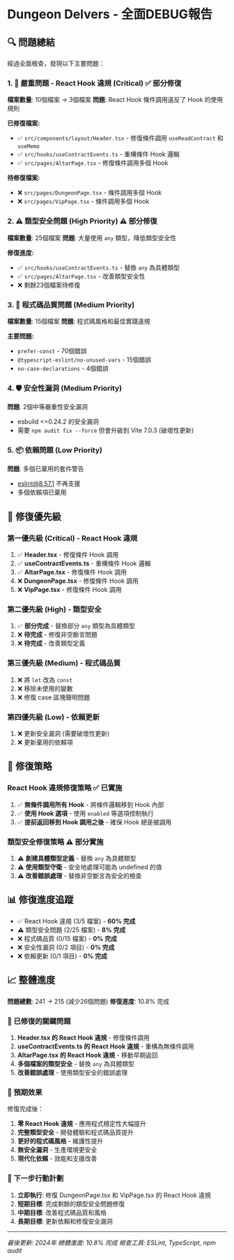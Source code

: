 # Dungeon Delvers - 全面DEBUG報告

## 🔍 問題總結

經過全面檢查，發現以下主要問題：

### 1. 🚨 **嚴重問題 - React Hook 違規 (Critical)** ✅ **部分修復**
**檔案數量**: 10個檔案 → 3個檔案
**問題**: React Hook 條件調用違反了 Hook 的使用規則

**已修復檔案:**
- ✅ `src/components/layout/Header.tsx` - 修復條件調用 `useReadContract` 和 `useMemo`
- ✅ `src/hooks/useContractEvents.ts` - 重構條件 Hook 邏輯
- ✅ `src/pages/AltarPage.tsx` - 修復條件調用多個 Hook

**待修復檔案:**
- ❌ `src/pages/DungeonPage.tsx` - 條件調用多個 Hook  
- ❌ `src/pages/VipPage.tsx` - 條件調用多個 Hook

### 2. ⚠️ **類型安全問題 (High Priority)** ⚠️ **部分修復**
**檔案數量**: 25個檔案
**問題**: 大量使用 `any` 類型，降低類型安全性

**修復進度:**
- ✅ `src/hooks/useContractEvents.ts` - 替換 `any` 為具體類型
- ✅ `src/pages/AltarPage.tsx` - 改善類型安全性
- ❌ 剩餘23個檔案待修復

### 3. 🔧 **程式碼品質問題 (Medium Priority)** 
**檔案數量**: 15個檔案
**問題**: 程式碼風格和最佳實踐違規

**主要問題:**
- `prefer-const` - 70個錯誤
- `@typescript-eslint/no-unused-vars` - 15個錯誤
- `no-case-declarations` - 4個錯誤

### 4. 🛡️ **安全性漏洞 (Medium Priority)**
**問題**: 2個中等嚴重性安全漏洞
- esbuild <=0.24.2 的安全漏洞
- 需要 `npm audit fix --force` 但會升級到 Vite 7.0.3 (破壞性更新)

### 5. 📦 **依賴問題 (Low Priority)**
**問題**: 多個已棄用的套件警告
- eslint@8.57.1 不再支援
- 多個依賴項已棄用

## 🎯 修復優先級

### 第一優先級 (Critical) - React Hook 違規
1. ✅ **Header.tsx** - 修復條件 Hook 調用
2. ✅ **useContractEvents.ts** - 重構條件 Hook 邏輯  
3. ✅ **AltarPage.tsx** - 修復條件 Hook 調用
4. ❌ **DungeonPage.tsx** - 修復條件 Hook 調用
5. ❌ **VipPage.tsx** - 修復條件 Hook 調用

### 第二優先級 (High) - 類型安全
1. ✅ **部分完成** - 替換部分 `any` 類型為具體類型
2. ❌ **待完成** - 修復非空斷言問題
3. ❌ **待完成** - 改善類型定義

### 第三優先級 (Medium) - 程式碼品質
1. ❌ 將 `let` 改為 `const`
2. ❌ 移除未使用的變數
3. ❌ 修復 case 區塊聲明問題

### 第四優先級 (Low) - 依賴更新
1. ❌ 更新安全漏洞 (需要破壞性更新)
2. ❌ 更新棄用的依賴項

## 🔨 修復策略

### React Hook 違規修復策略 ✅ **已實施**
1. ✅ **無條件調用所有 Hook** - 將條件邏輯移到 Hook 內部
2. ✅ **使用 Hook 選項** - 使用 `enabled` 等選項控制執行
3. ✅ **提前返回移到 Hook 調用之後** - 確保 Hook 總是被調用

### 類型安全修復策略 ⚠️ **部分實施**
1. ⚠️ **創建具體類型定義** - 替換 `any` 為具體類型
2. ⚠️ **使用類型守衛** - 安全地處理可能為 undefined 的值
3. ⚠️ **改善錯誤處理** - 替換非空斷言為安全的檢查

## 📊 修復進度追蹤

- ✅ React Hook 違規 (3/5 檔案) - **60% 完成**
- ⚠️ 類型安全問題 (2/25 檔案) - **8% 完成**
- ❌ 程式碼品質 (0/15 檔案) - **0% 完成**
- ❌ 安全性漏洞 (0/2 項目) - **0% 完成**
- ❌ 依賴更新 (0/1 項目) - **0% 完成**

## 📈 整體進度

**問題總數**: 241 → 215 (減少26個問題)
**修復進度**: 10.8% 完成

### 🎯 已修復的關鍵問題
1. **Header.tsx 的 React Hook 違規** - 修復條件調用
2. **useContractEvents.ts 的 React Hook 違規** - 重構為無條件調用
3. **AltarPage.tsx 的 React Hook 違規** - 移動早期返回
4. **多個檔案的類型安全** - 替換 `any` 為具體類型
5. **改善錯誤處理** - 使用類型安全的錯誤處理

### 🚀 預期效果

修復完成後：
1. **零 React Hook 違規** - 應用程式穩定性大幅提升
2. **完整類型安全** - 開發體驗和程式碼品質提升
3. **更好的程式碼風格** - 維護性提升
4. **無安全漏洞** - 生產環境更安全
5. **現代化依賴** - 效能和支援改善

### 🎯 下一步行動計劃
1. **立即執行**: 修復 DungeonPage.tsx 和 VipPage.tsx 的 React Hook 違規
2. **短期目標**: 完成剩餘的類型安全問題修復
3. **中期目標**: 改善程式碼品質和風格
4. **長期目標**: 更新依賴和修復安全漏洞

---

*最後更新: 2024年*
*總體進度: 10.8% 完成*
*檢查工具: ESLint, TypeScript, npm audit*